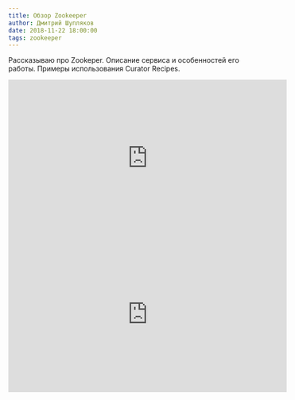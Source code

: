 ```yaml
---
title: Обзор Zookeeper
author: Дмитрий Шупляков
date: 2018-11-22 18:00:00
tags: zookeeper
---
```


Рассказываю про Zookeper. Описание сервиса и особенностей его работы. Примеры использования Curator Recipes.
<!-- more -->
<iframe width="560" height="315" src="https://www.youtube.com/embed/PgTpvzv8xp0" frameborder="0" allow="accelerometer; autoplay; encrypted-media; gyroscope; picture-in-picture" allowfullscreen></iframe>

<iframe width="560" height="315" src="https://www.youtube.com/embed/hYDrkFjznHQ" frameborder="0" allow="accelerometer; autoplay; encrypted-media; gyroscope; picture-in-picture" allowfullscreen></iframe>

